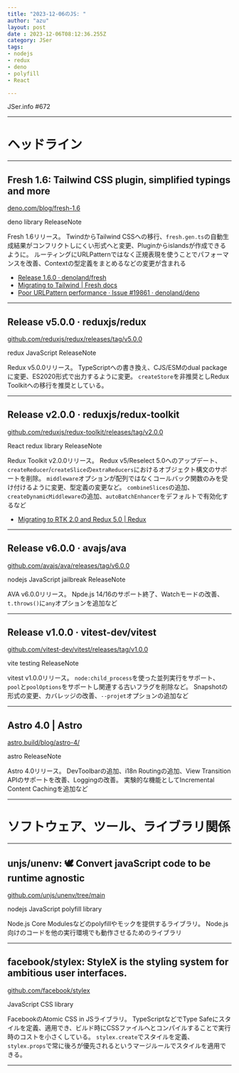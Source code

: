 ```yaml
---
title: "2023-12-06のJS: "
author: "azu"
layout: post
date : 2023-12-06T08:12:36.255Z
category: JSer
tags:
- nodejs
- redux
- deno
- polyfill
- React

---
```


JSer.info #672

----

<h1 class="site-genre">ヘッドライン</h1>

----

## Fresh 1.6: Tailwind CSS plugin, simplified typings and more
[deno.com/blog/fresh-1.6](https://deno.com/blog/fresh-1.6 "Fresh 1.6: Tailwind CSS plugin, simplified typings and more")
<p class="jser-tags jser-tag-icon"><span class="jser-tag">deno</span> <span class="jser-tag">library</span> <span class="jser-tag">ReleaseNote</span></p>

Fresh 1.6リリース。
TwindからTailwind CSSへの移行、`fresh.gen.ts`の自動生成結果がコンフリクトしにくい形式へと変更、Pluginからislandsが作成できるように。
ルーティングにURLPatternではなく正規表現を使うことでパフォーマンスを改善、Contextの型定義をまとめるなどの変更が含まれる

- [Release 1.6.0 · denoland/fresh](https://github.com/denoland/fresh/releases/tag/1.6.0 "Release 1.6.0 · denoland/fresh")
- [Migrating to Tailwind | Fresh docs](https://fresh.deno.dev/docs/examples/migrating-to-tailwind "Migrating to Tailwind | Fresh docs")
- [Poor URLPattern performance · Issue #19861 · denoland/deno](https://github.com/denoland/deno/issues/19861 "Poor URLPattern performance · Issue #19861 · denoland/deno")

----

## Release v5.0.0 · reduxjs/redux
[github.com/reduxjs/redux/releases/tag/v5.0.0](https://github.com/reduxjs/redux/releases/tag/v5.0.0 "Release v5.0.0 · reduxjs/redux")
<p class="jser-tags jser-tag-icon"><span class="jser-tag">redux</span> <span class="jser-tag">JavaScript</span> <span class="jser-tag">ReleaseNote</span></p>

Redux v5.0.0リリース。
TypeScriptへの書き換え、CJS/ESMのdual packageに変更、ES2020形式で出力するように変更。
`createStore`を非推奨としRedux Toolkitへの移行を推奨としている。


----

## Release v2.0.0 · reduxjs/redux-toolkit
[github.com/reduxjs/redux-toolkit/releases/tag/v2.0.0](https://github.com/reduxjs/redux-toolkit/releases/tag/v2.0.0 "Release v2.0.0 · reduxjs/redux-toolkit")
<p class="jser-tags jser-tag-icon"><span class="jser-tag">React</span> <span class="jser-tag">redux</span> <span class="jser-tag">library</span> <span class="jser-tag">ReleaseNote</span></p>

Redux Toolkit v2.0.0リリース。
Redux v5/Reselect 5.0へのアップデート、`createReducer`/`createSlice`の`extraReducers`におけるオブジェクト構文のサポートを削除。
`middleware`オプションが配列ではなくコールバック関数のみを受け付けるように変更、型定義の変更など。
`combineSlices`の追加、`createDynamicMiddleware`の追加、`autoBatchEnhancer`をデフォルトで有効化するなど

- [Migrating to RTK 2.0 and Redux 5.0 | Redux](https://redux.js.org/usage/migrations/migrating-rtk-2 "Migrating to RTK 2.0 and Redux 5.0 | Redux")

----

## Release v6.0.0 · avajs/ava
[github.com/avajs/ava/releases/tag/v6.0.0](https://github.com/avajs/ava/releases/tag/v6.0.0 "Release v6.0.0 · avajs/ava")
<p class="jser-tags jser-tag-icon"><span class="jser-tag">nodejs</span> <span class="jser-tag">JavaScript</span> <span class="jser-tag">jailbreak</span> <span class="jser-tag">ReleaseNote</span></p>

AVA v6.0.0リリース。
Npde.js 14/16のサポート終了、Watchモードの改善、`t.throws()`に`any`オプションを追加など


----

## Release v1.0.0 · vitest-dev/vitest
[github.com/vitest-dev/vitest/releases/tag/v1.0.0](https://github.com/vitest-dev/vitest/releases/tag/v1.0.0 "Release v1.0.0 · vitest-dev/vitest")
<p class="jser-tags jser-tag-icon"><span class="jser-tag">vite</span> <span class="jser-tag">testing</span> <span class="jser-tag">ReleaseNote</span></p>

vitest v1.0.0リリース。
`node:child_process`を使った並列実行をサポート、`pool`と`poolOptions`をサポートし関連する古いフラグを削除など。
Snapshotの形式の変更、カバレッジの改善、`--projet`オプションの追加など


----

## Astro 4.0 | Astro
[astro.build/blog/astro-4/](https://astro.build/blog/astro-4/ "Astro 4.0 | Astro")
<p class="jser-tags jser-tag-icon"><span class="jser-tag">astro</span> <span class="jser-tag">ReleaseNote</span></p>

Astro 4.0リリース。
DevToolbarの追加、i18n Routingの追加、View Transition APIのサポートを改善、Loggingの改善。
実験的な機能としてIncremental Content Cachingを追加など


----
<h1 class="site-genre">ソフトウェア、ツール、ライブラリ関係</h1>

----

## unjs/unenv: 🕊️ Convert javaScript code to be runtime agnostic
[github.com/unjs/unenv/tree/main](https://github.com/unjs/unenv/tree/main "unjs/unenv: 🕊️ Convert javaScript code to be runtime agnostic")
<p class="jser-tags jser-tag-icon"><span class="jser-tag">nodejs</span> <span class="jser-tag">JavaScript</span> <span class="jser-tag">polyfill</span> <span class="jser-tag">library</span></p>

Node.js Core Modulesなどのpolyfillやモックを提供するライブラリ。
Node.js向けのコードを他の実行環境でも動作させるためのライブラリ


----

## facebook/stylex: StyleX is the styling system for ambitious user interfaces.
[github.com/facebook/stylex](https://github.com/facebook/stylex "facebook/stylex: StyleX is the styling system for ambitious user interfaces.")
<p class="jser-tags jser-tag-icon"><span class="jser-tag">JavaScript</span> <span class="jser-tag">CSS</span> <span class="jser-tag">library</span></p>

FacebookのAtomic CSS in JSライブラリ。
TypeScriptなどでType Safeにスタイルを定義、適用でき、ビルド時にCSSファイルへとコンパイルすることで実行時のコストを小さくしている。
`stylex.create`でスタイルを定義、`stylex.props`で常に後ろが優先されるというマージルールでスタイルを適用できる。


----
